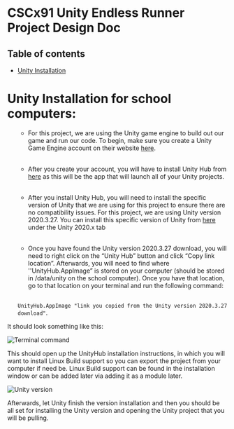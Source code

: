 # CSCx91 Unity Endless Runner Project Design Doc

## Table of contents
* [Unity Installation](#Unity-Installation-for-school-computers:)


# Unity Installation for school computers:

<ol>

* For this project, we are using the Unity game engine to build out our game and run our code. To begin, make sure you create a Unity Game Engine account on their website [here](https://id.unity.com/account/new). 

<br>

* After you create your account, you will have to install Unity Hub from [here](https://unity.com/download) as this will be the app that will launch all of your Unity projects.

<br>

* After you install Unity Hub, you will need to install the specific version of Unity that we are using for this project to ensure there are no compatibility issues. For this project, we are using Unity version 2020.3.27. You can install this specific version of Unity from [here](https://unity3d.com/get-unity/download/archive) under the Unity 2020.x tab

<br>

* Once you have found the Unity version 2020.3.27 download, you will need to right click on the “Unity Hub” button and click “Copy link location”. Afterwards, you will need to find where ''UnityHub.AppImage” is stored on your computer (should be stored in /data/unity on the school computer). Once you have that location, go to that location on your terminal and run the following command: 

<br>

```UnityHub.AppImage "link you copied from the Unity version 2020.3.27 download"```. 
</ol>

It should look something like this:

![Terminal command](https://i.imgur.com/ImaX0VY.png)



This should open up the UnityHub installation instructions, in which you will want to install Linux Build support so you can export the project from your computer if need be. Linux Build support can be found in the installation window or can be added later via adding it as a module later.

![Unity version](https://i.imgur.com/oMiPuKL.png)

Afterwards, let Unity finish the version installation and then you should be all set for installing the Unity version and opening the Unity project that you will be pulling. 
